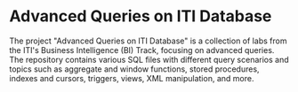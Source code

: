 # Advanced Queries on ITI Database

The project "Advanced Queries on ITI Database" is a collection of labs from the ITI's Business Intelligence (BI) Track, focusing on advanced queries. The repository contains various SQL files with different query scenarios and topics such as aggregate and window functions, stored procedures, indexes and cursors, triggers, views, XML manipulation, and more.
